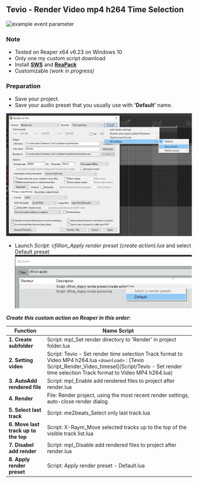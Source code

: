 ## Tevio - Render Video mp4 h264 Time Selection
![example event parameter](https://github.com/github/docs/actions/workflows/main.yml/badge.svg?event=pull_request)

### Note

- Tested on Reaper x64 v6.23 on Windows 10
- Only one my custom script download
- Install **[SWS](https://www.sws-extension.org/)** and  **[ReaPack](https://reapack.com/)**
- Customizable _(work in progress)_

### Preparation

- Save your project.
- Save your audio preset that you usually use with **'Default'** name.

![](images/Default%20Preset%20Rendering.png)
- Launch _Script: cfillion_Apply render preset (create action).lua_ and select Default preset
![](images/cfillion_apply_render.png)

**_Create this custom action on Reaper in this order:_**

| Function |         Name Script           |
| ------------- | ------------------------------ |
| **1. Create subfolder**      | Script: mpl_Set render directory to 'Render' in project folder.lua|
| **2. Setting video**   | Script: Tevio - Set render time selection Track format to Video MP4 h264.lua `<download>` : [Tevio Script_Render_Video_timesel](Script/Tevio - Set render time selection Track format to Video MP4 h264.lua)|
| **3. AutoAdd rendered file**   | Script: mpl_Enable add rendered files to project after render.lua     |
|**4.  Render**  | File: Render project, using the most recent render settings, auto-close render dialog     |
| **5. Select last track**   | Script: me2beats_Select only last track.lua     |
| **6. Move last track up to the top**   | Script: X-Raym_Move selected tracks up to the top of the visible track list.lua  |
| **7. Disabel add render**  | Script: mpl_Disable add rendered files to project after render.lua     |
| **8. Apply render preset**   | Script: Apply render preset - Default.lua     |
